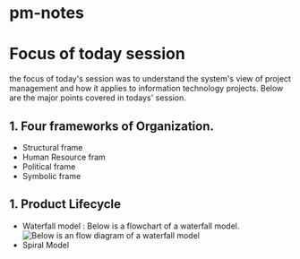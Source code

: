 # pm-notes

# Focus of today session
the focus of today's session was to understand the system's view of project management and how it applies to information technology projects. Below are the major points covered in todays' session.
## 1. Four frameworks of Organization.
- Structural frame
- Human Resource fram
- Political frame
- Symbolic frame
## 1. Product Lifecycle
- Waterfall model : Below is a flowchart of a waterfall model.
![Below is an flow diagram of a waterfall model](https://upload.wikimedia.org/wikipedia/commons/thumb/e/e2/Waterfall_model.svg/350px-Waterfall_model.svg.png)
- Spiral Model

